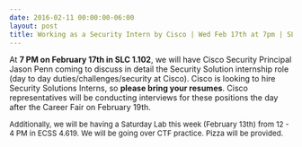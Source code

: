 ```yaml
---
date: 2016-02-11 00:00:00-06:00
layout: post
title: Working as a Security Intern by Cisco | Wed Feb 17th at 7pm | SLC 1.102
---
```


At **<span class="aBn" tabindex="0" data-term="goog_244423901"><span class="aQJ">7 PM</span></span> on <span class="aBn" tabindex="0" data-term="goog_244423902"><span class="aQJ">February 17th in SLC 1.102</span></span>**, we will have Cisco Security Principal Jason Penn coming to discuss in detail the Security Solution internship role (day to day duties/challenges/security at Cisco). Cisco is looking to hire Security Solutions Interns, so **please bring your resumes**. Cisco representatives will be conducting interviews for these positions the day after the Career Fair on <span class="aBn" tabindex="0" data-term="goog_244423903"><span class="aQJ">February 19th</span></span>.

<span style="font-size: small;">Additionally, we will be having a <span class="aBn" tabindex="0" data-term="goog_244423904"><span class="aQJ">Saturday</span></span> Lab this week (<span class="aBn" tabindex="0" data-term="goog_244423905"><span class="aQJ">February 13th</span></span>) from <span class="aBn" tabindex="0" data-term="goog_244423906"><span class="aQJ">12 - 4 PM</span></span> in ECSS 4.619. We will be going over CTF practice. Pizza will be provided.</span>
